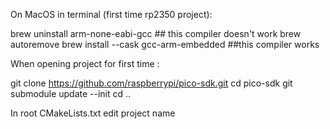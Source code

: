 On MacOS in terminal (first time rp2350 project): 

brew uninstall arm-none-eabi-gcc ## this compiler doesn't work 
brew autoremove
brew install --cask gcc-arm-embedded ##this compiler works

When opening project for first time :

git clone https://github.com/raspberrypi/pico-sdk.git
cd pico-sdk
git submodule update --init
cd .. 


In root CMakeLists.txt edit project name 
